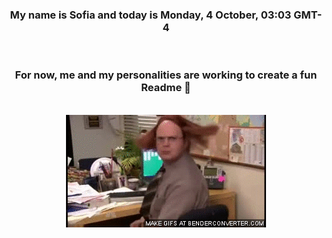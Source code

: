 


<div align="center">
<h3 >My name is Sofia and today is Monday, 4 October, 03:03 GMT-4</h3><br>
<h3 >For now, me and my personalities are working to create a fun Readme 👋
</h3><br>
<img src='img/dwight.gif' alt='working...'/>
</div>
